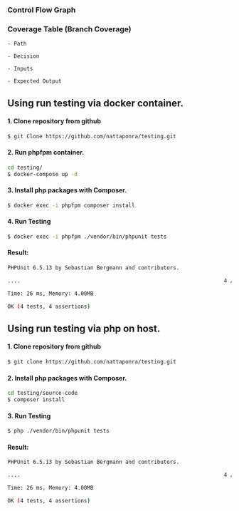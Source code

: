 
### Control Flow Graph

### Coverage Table (Branch Coverage) 

    - Path

    - Decision

    - Inputs

    - Expected Output

 

## Using run testing via docker container.

#### 1. Clone repository from github
```bash
$ git Clone https://github.com/nattaponra/testing.git
```

#### 2. Run phpfpm container.
```bash
cd testing/
$ docker-compose up -d
```

#### 3. Install php packages with Composer.
```bash
$ docker exec -i phpfpm composer install
```
#### 4. Run Testing
```bash
$ docker exec -i phpfpm ./vendor/bin/phpunit tests
```
#### Result:
```bash
PHPUnit 6.5.13 by Sebastian Bergmann and contributors.

....                                                                4 / 4 (100%)

Time: 26 ms, Memory: 4.00MB

OK (4 tests, 4 assertions)
```


## Using run testing via php on host.

#### 1. Clone repository from github
```bash
$ git clone https://github.com/nattaponra/testing.git
```

#### 2. Install php packages with Composer.
```bash
cd testing/source-code
$ composer install
```
#### 3. Run Testing
```bash
$ php ./vendor/bin/phpunit tests
```
#### Result:
```bash
PHPUnit 6.5.13 by Sebastian Bergmann and contributors.

....                                                                4 / 4 (100%)

Time: 26 ms, Memory: 4.00MB

OK (4 tests, 4 assertions)
```

